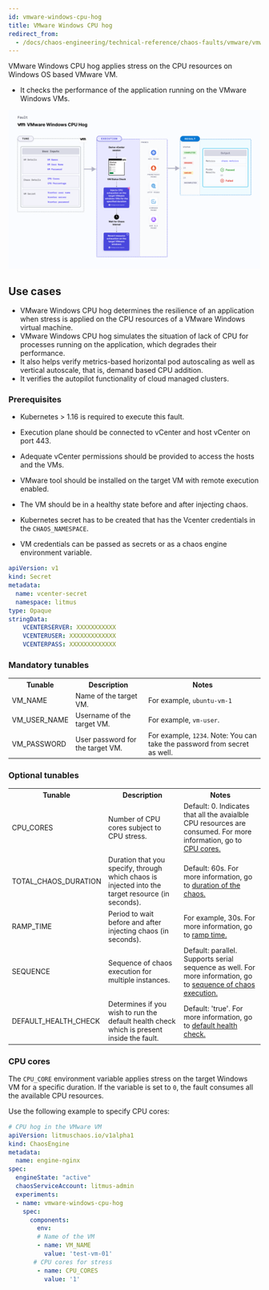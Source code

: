 ```yaml
---
id: vmware-windows-cpu-hog
title: VMware Windows CPU hog
redirect_from:
  - /docs/chaos-engineering/technical-reference/chaos-faults/vmware/vmware-windows-cpu-hog
---
```


VMware Windows CPU hog applies stress on the CPU resources on Windows OS based VMware VM.
- It checks the performance of the application running on the VMware Windows VMs.

![VMware Windows Cpu Hog](./static/images/vmware-windows-cpu-hog.png)

## Use cases

- VMware Windows CPU hog determines the resilience of an application when stress is applied on the CPU resources of a VMware Windows virtual machine.
- VMware Windows CPU hog simulates the situation of lack of CPU for processes running on the application, which degrades their performance.
- It also helps verify metrics-based horizontal pod autoscaling as well as vertical autoscale, that is, demand based CPU addition.
- It verifies the autopilot functionality of cloud managed clusters.

### Prerequisites
- Kubernetes > 1.16 is required to execute this fault.
- Execution plane should be connected to vCenter and host vCenter on port 443.
- Adequate vCenter permissions should be provided to access the hosts and the VMs.
- VMware tool should be installed on the target VM with remote execution enabled.
- The VM should be in a healthy state before and after injecting chaos.
- Kubernetes secret has to be created that has the Vcenter credentials in the `CHAOS_NAMESPACE`.

- VM credentials can be passed as secrets or as a chaos engine environment variable.
```yaml
apiVersion: v1
kind: Secret
metadata:
  name: vcenter-secret
  namespace: litmus
type: Opaque
stringData:
    VCENTERSERVER: XXXXXXXXXXX
    VCENTERUSER: XXXXXXXXXXXXX
    VCENTERPASS: XXXXXXXXXXXXX
```

### Mandatory tunables

   <table>
      <tr>
        <th> Tunable </th>
        <th> Description </th>
        <th> Notes </th>
      </tr>
      <tr>
        <td> VM_NAME </td>
        <td> Name of the target VM. </td>
        <td> For example, <code>ubuntu-vm-1</code> </td>
      </tr>
      <tr>
          <td> VM_USER_NAME </td>
          <td> Username of the target VM.</td>
          <td> For example, <code>vm-user</code>. </td>
      </tr>
      <tr>
          <td> VM_PASSWORD </td>
          <td> User password for the target VM. </td>
          <td> For example, <code>1234</code>. Note: You can take the password from secret as well. </td>
      </tr>
    </table>

### Optional tunables

   <table>
      <tr>
        <th> Tunable </th>
        <th> Description </th>
        <th> Notes </th>
      </tr>
      <tr>
        <td> CPU_CORES </td>
        <td> Number of CPU cores subject to CPU stress. </td>
        <td> Default: 0. Indicates that all the avaialble CPU resources are consumed. For more information, go to <a href="#cpu-cores"> CPU cores.</a></td>
        </tr>
      <tr>
        <td> TOTAL_CHAOS_DURATION </td>
        <td> Duration that you specify, through which chaos is injected into the target resource (in seconds).</td>
        <td> Default: 60s. For more information, go to <a href="/docs/chaos-engineering/chaos-faults/common-tunables-for-all-faults#duration-of-the-chaos"> duration of the chaos. </a></td>
      </tr>
      <tr>
        <td> RAMP_TIME </td>
        <td> Period to wait before and after injecting chaos (in seconds). </td>
        <td> For example, 30s. For more information, go to <a href="/docs/chaos-engineering/chaos-faults/common-tunables-for-all-faults#ramp-time"> ramp time. </a></td>
      </tr>
      <tr>
        <td> SEQUENCE </td>
        <td> Sequence of chaos execution for multiple instances. </td>
        <td> Default: parallel. Supports serial sequence as well. For more information, go to <a href="/docs/chaos-engineering/chaos-faults/common-tunables-for-all-faults#sequence-of-chaos-execution"> sequence of chaos execution.</a></td>
      </tr>
      <tr>
      <td>DEFAULT_HEALTH_CHECK</td>
      <td>Determines if you wish to run the default health check which is present inside the fault. </td>
      <td> Default: 'true'. For more information, go to <a href="/docs/chaos-engineering/chaos-faults/common-tunables-for-all-faults#default-health-check"> default health check.</a></td>
      </tr>
    </table>


### CPU cores
The `CPU_CORE` environment variable applies stress on the target Windows VM for a specific duration. If the variable is set to `0`, the fault consumes all the available CPU resources.

Use the following example to specify CPU cores:

[embedmd]:# (./static/manifests/vmware-windows-cpu-hog/vm-cpu-hog-core.yaml yaml)
```yaml
# CPU hog in the VMware VM
apiVersion: litmuschaos.io/v1alpha1
kind: ChaosEngine
metadata:
  name: engine-nginx
spec:
  engineState: "active"
  chaosServiceAccount: litmus-admin
  experiments:
  - name: vmware-windows-cpu-hog
    spec:
      components:
        env:
        # Name of the VM
        - name: VM_NAME
          value: 'test-vm-01'
       # CPU cores for stress
        - name: CPU_CORES
          value: '1'
```
